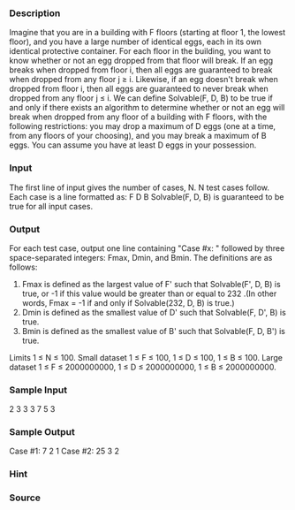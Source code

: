 
### Description
Imagine that you are in a building with F floors (starting at floor 1, the lowest floor), and you have a large number of identical eggs, each in its own identical protective container. For each floor in the building, you want to know whether or not an egg dropped from that floor will break. If an egg breaks when dropped from floor i, then all eggs are guaranteed to break when dropped from any floor j ≥ i. Likewise, if an egg doesn't break when dropped from floor i, then all eggs are guaranteed to never break when dropped from any floor j ≤ i.
We can define Solvable(F, D, B) to be true if and only if there exists an algorithm to determine whether or not an egg will break when dropped from any floor of a building with F floors, with the following restrictions: you may drop a maximum of D eggs (one at a time, from any floors of your choosing), and you may break a maximum of B eggs. You can assume you have at least D eggs in your possession.

### Input
The first line of input gives the number of cases, N. N test cases follow. Each case is a line formatted as:
F D B
Solvable(F, D, B) is guaranteed to be true for all input cases.

### Output
For each test case, output one line containing "Case #x: " followed by three space-separated integers: Fmax, Dmin, and Bmin. 
The definitions are as follows:
1.	Fmax is defined as the largest value of F' such that Solvable(F', D, B) is true, or -1 if this value would be greater than or equal to 232 .(In other words, Fmax = -1 if and only if Solvable(232, D, B) is true.)
2.	Dmin is defined as the smallest value of D' such that Solvable(F, D', B) is true.
3.	Bmin is defined as the smallest value of B' such that Solvable(F, D, B') is true.

Limits
1 ≤ N ≤ 100. 
Small dataset
1 ≤ F ≤ 100,
1 ≤ D ≤ 100,
1 ≤ B ≤ 100. 
Large dataset
1 ≤ F ≤ 2000000000,
1 ≤ D ≤ 2000000000,
1 ≤ B ≤ 2000000000. 

### Sample Input
2
3 3 3
7 5 3

### Sample Output
Case #1: 7 2 1
Case #2: 25 3 2

### Hint

### Source
